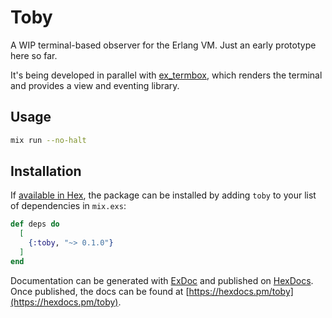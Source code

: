 # Toby

A WIP terminal-based observer for the Erlang VM. Just an early prototype here
so far.

It's being developed in parallel with [ex_termbox][1], which renders the
terminal and provides a view and eventing library.


## Usage

```bash
mix run --no-halt
```


## Installation

If [available in Hex](https://hex.pm/docs/publish), the package can be installed
by adding `toby` to your list of dependencies in `mix.exs`:

```elixir
def deps do
  [
    {:toby, "~> 0.1.0"}
  ]
end
```

Documentation can be generated with [ExDoc](https://github.com/elixir-lang/ex_doc)
and published on [HexDocs](https://hexdocs.pm). Once published, the docs can
be found at [https://hexdocs.pm/toby](https://hexdocs.pm/toby).

[1]: https://github.com/ndreynolds/ex_termbox
